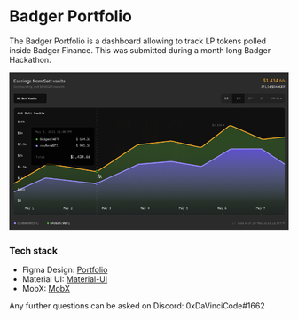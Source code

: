 # Badger Portfolio 

The Badger Portfolio is a dashboard allowing to track LP tokens polled inside Badger Finance. This was submitted during a month long Badger Hackathon.

![badger-portfolio.png](badger-portfolio.png)


### Tech stack
-	Figma Design: [Portfolio](https://www.figma.com/community/file/1134113376517281703)
-	Material UI: [Material-UI](https://material-ui.com/getting-started/installation/)
-	MobX: [MobX](https://mobx.js.org/README.html)



Any further questions can be asked on Discord: 0xDaVinciCode#1662
